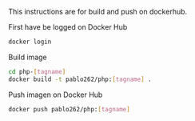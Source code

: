 This instructions are for build and push on dockerhub.

First have be logged on Docker Hub
```sh
docker login
```

Build image
```sh
cd php-[tagname]
docker build -t pablo262/php:[tagname] .
```

Push imagen on Docker Hub
```sh
docker push pablo262/php:[tagname]
```
